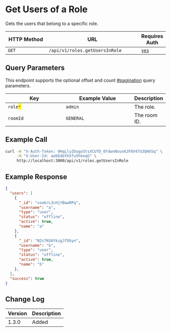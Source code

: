 # Get Users of a Role

Gets the users that belong to a specific role.

<table><thead><tr><th width="163">HTTP Method</th><th width="319">URL</th><th>Requires Auth</th></tr></thead><tbody><tr><td><code>GET</code></td><td><code>/api/v1/roles.getUsersInRole</code></td><td><a href="../../authentication-endpoints/"><code>yes</code></a></td></tr></tbody></table>

## Query Parameters

This endpoint supports the optional offset and count [#pagination](../../../#pagination "mention") query parameters.

<table><thead><tr><th width="205">Key</th><th width="243">Example Value</th><th>Description</th></tr></thead><tbody><tr><td><code>role</code><mark style="color:red;"><code>*</code></mark></td><td><code>admin</code></td><td>The role.</td></tr><tr><td><code>roomId</code></td><td><code>GENERAL</code></td><td>The room ID.</td></tr></tbody></table>

## Example Call

```bash
curl -H "X-Auth-Token: 9HqLlyZOugoStsXCUfD_0YdwnNnunAJF8V47U3QHXSq" \
     -H "X-User-Id: aobEdbYhXfu5hkeqG" \
     http://localhost:3000/api/v1/roles.getUsersInRole
```

## Example Response

```json
{
  "users": [
    {
      "_id": "voakrL3cHjYBwwRPq",
      "username": "a",
      "type": "user",
      "status": "offline",
      "active": true,
      "name": "a"
    },
    {
      "_id": "N2s7KG6YkzgJfXbyn",
      "username": "b",
      "type": "user",
      "status": "offline",
      "active": true,
      "name": "b"
    },
  ],
  "success": true
}
```

## Change Log

| Version | Description |
| ------- | ----------- |
| 1.3.0   | Added       |

